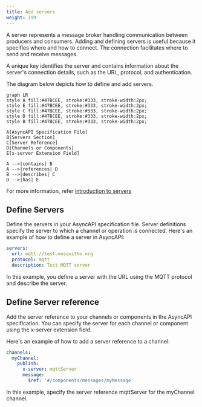 ```yaml
---
title: Add servers
weight: 199
---
```


A server represents a message broker handling communication between producers and consumers. Adding and defining servers is useful because it specifies where and how to connect. The connection facilitates where to send and receive messages.

A unique key identifies the server and contains information about the server's connection details, such as the URL, protocol, and authentication.

The diagram below depicts how to define and add servers.

```mermaid
graph LR
style A fill:#47BCEE, stroke:#333, stroke-width:2px;
style E fill:#47BCEE, stroke:#333, stroke-width:2px;
style C fill:#47BCEE, stroke:#333, stroke-width:2px;
style D fill:#47BCEE, stroke:#333, stroke-width:2px;
style B fill:#47BCEE, stroke:#333, stroke-width:2px;

A[AsyncAPI Specification File]
B[Servers Section]
C[Server Reference]
D[Channels or Components]
E[x-server Extension Field]

A -->|contains| B
A -->|references| D
B -->|describes| C
D -->|has| E
```

For more information, refer [introduction to servers](../server.md)

## Define Servers

Define the servers in your AsyncAPI specification file. Server definitions specify the server to which a channel or operation is connected. Here's an example of how to define a server in AsyncAPI:

```yaml
servers:
  url: mqtt://test.mosquitto.org
  protocol: mqtt
  description: Test MQTT server
```

In this example, you define a server with the URL using the MQTT protocol and describe the server.

## Define Server reference

Add the server reference to your channels or components in the AsyncAPI specification. You can specify the server for each channel or component using the x-server extension field.

Here's an example of how to add a server reference to a channel:

```yaml
channels:
  myChannel:
    publish:
      x-server: mqttServer
      message:
        $ref: '#/components/messages/myMessage'
```

In this example, specify the server reference mqttServer for the myChannel channel.
